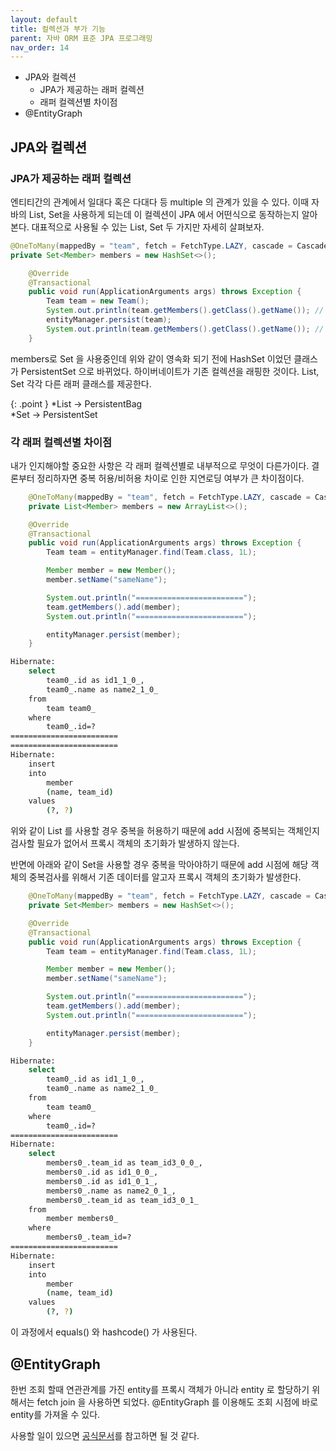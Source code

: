 ```yaml
---
layout: default
title: 컬렉션과 부가 기능
parent: 자바 ORM 표준 JPA 프로그래밍
nav_order: 14
---
```


- JPA와 컬렉션
  - JPA가 제공하는 래퍼 컬렉션
  - 래퍼 컬렉션별 차이점
- @EntityGraph

## JPA와 컬렉션

### JPA가 제공하는 래퍼 컬렉션
엔티티간의 관계에서 일대다 혹은 다대다 등 multiple 의 관계가 있을 수 있다. 이때 자바의 List, Set을 사용하게 되는데 이 컬렉션이 JPA 에서 어떤식으로 동작하는지 알아본다.
대표적으로 사용될 수 있는 List, Set 두 가지만 자세히 살펴보자.
```java
@OneToMany(mappedBy = "team", fetch = FetchType.LAZY, cascade = CascadeType.ALL)
private Set<Member> members = new HashSet<>();
```
```java
    @Override
    @Transactional
    public void run(ApplicationArguments args) throws Exception {
        Team team = new Team();
        System.out.println(team.getMembers().getClass().getName()); // java.util.HashSet
        entityManager.persist(team);
        System.out.println(team.getMembers().getClass().getName()); // org.hibernate.collection.internal.PersistentSet
    }
```

members로 Set 을 사용중인데 위와 같이 영속화 되기 전에 HashSet 이었던 클래스가 PersistentSet 으로 바뀌었다. 하이버네이트가 기존 컬렉션을 래핑한 것이다.
List, Set 각각 다른 래퍼 클래스를 제공한다.

{: .point }
*List -> PersistentBag<br>
*Set -> PersistentSet

### 각 래퍼 컬렉션별 차이점
내가 인지해야할 중요한 사항은 각 래퍼 컬렉션별로 내부적으로 무엇이 다른가이다. 결론부터 정리하자면 중복 허용/비허용 차이로 인한 지연로딩 여부가 큰 차이점이다.

```java
    @OneToMany(mappedBy = "team", fetch = FetchType.LAZY, cascade = CascadeType.ALL)
    private List<Member> members = new ArrayList<>();
```
```java
    @Override
    @Transactional
    public void run(ApplicationArguments args) throws Exception {
        Team team = entityManager.find(Team.class, 1L);

        Member member = new Member();
        member.setName("sameName");

        System.out.println("========================");
        team.getMembers().add(member);
        System.out.println("========================");

        entityManager.persist(member);
    }
```
```bash
Hibernate: 
    select
        team0_.id as id1_1_0_,
        team0_.name as name2_1_0_ 
    from
        team team0_ 
    where
        team0_.id=?
========================
========================
Hibernate: 
    insert 
    into
        member
        (name, team_id) 
    values
        (?, ?)

```

위와 같이 List 를 사용할 경우 중복을 허용하기 때문에 add 시점에 중복되는 객체인지 검사할 필요가 없어서 프록시 객체의 초기화가 발생하지 않는다.

반면에 아래와 같이 Set을 사용할 경우 중복을 막아야하기 때문에 add 시점에 해당 객체의 중복검사를 위해서 기존 데이터를 알고자 프록시 객체의 초기화가 발생한다.
```java
    @OneToMany(mappedBy = "team", fetch = FetchType.LAZY, cascade = CascadeType.ALL)
    private Set<Member> members = new HashSet<>();
```
```java
    @Override
    @Transactional
    public void run(ApplicationArguments args) throws Exception {
        Team team = entityManager.find(Team.class, 1L);

        Member member = new Member();
        member.setName("sameName");

        System.out.println("========================");
        team.getMembers().add(member);
        System.out.println("========================");

        entityManager.persist(member);
    }
```
```bash
Hibernate: 
    select
        team0_.id as id1_1_0_,
        team0_.name as name2_1_0_ 
    from
        team team0_ 
    where
        team0_.id=?
========================
Hibernate: 
    select
        members0_.team_id as team_id3_0_0_,
        members0_.id as id1_0_0_,
        members0_.id as id1_0_1_,
        members0_.name as name2_0_1_,
        members0_.team_id as team_id3_0_1_ 
    from
        member members0_ 
    where
        members0_.team_id=?
========================
Hibernate: 
    insert 
    into
        member
        (name, team_id) 
    values
        (?, ?)
```

이 과정에서 equals() 와 hashcode() 가 사용된다.

## @EntityGraph
한번 조회 할때 연관관계를 가진 entity를 프록시 객체가 아니라 entity 로 할당하기 위해서는 fetch join 을 사용하면 되었다.
@EntityGraph 를 이용해도 조회 시점에 바로 entity를 가져올 수 있다.

사용할 일이 있으면 [공식문서](https://docs.spring.io/spring-data/data-jpa/docs/current/reference/html/#jpa.entity-graph)를 참고하면 될 것 같다. 
